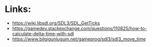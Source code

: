 

# Links:
 * https://wiki.libsdl.org/SDL3/SDL_GetTicks
 * https://gamedev.stackexchange.com/questions/110825/how-to-calculate-delta-time-with-sdl
 * https://www.bilgigunlugum.net/gameprog/sdl3/sdl3_move_time
